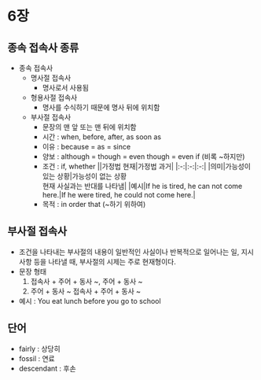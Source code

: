# 6장

## 종속 접속사 종류
- 종속 접속사
    - 명사절 접속사
        - 명사로서 사용됨
    - 형용사절 접속사
        - 명사를 수식하기 때문에 명사 뒤에 위치함
    - 부사절 접속사
        - 문장의 맨 앞 또는 맨 뒤에 위치함
        - 시간 : when, before, after, as soon as
        - 이유 : because = as = since
        - 양보 : although = though = even though = even if (비록 ~하지만)
        - 조건 : if, whether
            ||가정법 현재|가정법 과거|
            |:-:|:-:|:-:|
            |의미|가능성이 있는 상황|가능성이 없는 상황<br>현재 사실과는 반대를 나타냄|
            |예시|If he is tired, he can not come here.|If he were tired, he could not come here.|
        - 목적 : in order that (~하기 위하여)
 
## 부사절 접속사
- 조건을 나타내는 부사절의 내용이 일반적인 사실이나 반복적으로 일어나는 일, 지시사항 등을 나타낼 때, 부사절의 시제는 주로 현재형이다.
- 문장 형태
    1. 접속사 + 주어 + 동사 ~, 주어 + 동사 ~
    2. 주어 + 동사 ~ 접속사 + 주어 + 동사 ~
- 예시 : You eat lunch before you go to school

## 단어
- fairly : 상당히
- fossil : 연료
- descendant : 후손
